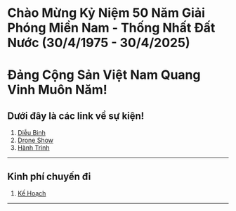 # Chào Mừng Kỷ Niệm 50 Năm Giải Phóng Miền Nam - Thống Nhất Đất Nước (30/4/1975 - 30/4/2025)
# Đảng Cộng Sản Việt Nam Quang Vinh Muôn Năm!
## Dưới đây là các link về sự kiện!
1. [Diễu Binh](https://drive.google.com/drive/folders/1E4oiegl-1V0ThCfvuL4A6YDvdX25HMNN?usp=drive_link)
2. [Drone Show](https://drive.google.com/drive/folders/1hJl7A9GZFv8i9pbBJO1y-dL6J4CrPcmr?usp=drive_link)
3. [Hành Trình](https://drive.google.com/drive/folders/1B89KiFhPrW3eH-D-0iNjpTMjTQ8oTeoQ?usp=drive_link)
___
## Kinh phí chuyến đi
1. [Kế Hoạch](https://docs.google.com/spreadsheets/d/1JqUQquOH3TZcYJwEjXH4aLZbk2zb2pF0KmerBihp7Mk/edit?usp=sharing)
___
